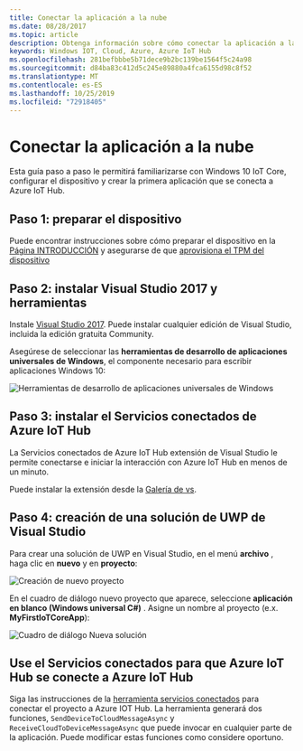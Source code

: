 ```yaml
---
title: Conectar la aplicación a la nube
ms.date: 08/28/2017
ms.topic: article
description: Obtenga información sobre cómo conectar la aplicación a la nube.
keywords: Windows IOT, Cloud, Azure, Azure IoT Hub
ms.openlocfilehash: 281befbbbe5b71dece9b2bc139be1564f5c24a98
ms.sourcegitcommit: d84ba83c412d5c245e89880a4fca6155d98c8f52
ms.translationtype: MT
ms.contentlocale: es-ES
ms.lasthandoff: 10/25/2019
ms.locfileid: "72918405"
---
```

# <a name="connect-your-app-to-the-cloud"></a>Conectar la aplicación a la nube

Esta guía paso a paso le permitirá familiarizarse con Windows 10 IoT Core, configurar el dispositivo y crear la primera aplicación que se conecta a Azure IoT Hub.

## <a name="step-1-prepare-your-device"></a>Paso 1: preparar el dispositivo

Puede encontrar instrucciones sobre cómo preparar el dispositivo en la [Página INTRODUCCIÓN](https://developer.microsoft.com/en-us/windows/iot/getstarted) y asegurarse de que [aprovisiona el TPM del dispositivo](../connect-to-cloud/ConnectDeviceToCloud.md)

## <a name="step-2-install-visual-studio-2017-and-tools"></a>Paso 2: instalar Visual Studio 2017 y herramientas

Instale [Visual Studio 2017](https://go.microsoft.com/fwlink/?linkid=845271). Puede instalar cualquier edición de Visual Studio, incluida la edición gratuita Community.

Asegúrese de seleccionar las **herramientas de desarrollo de aplicaciones universales de Windows**, el componente necesario para escribir aplicaciones Windows 10:

![Herramientas de desarrollo de aplicaciones universales de Windows](../media/ConnectAppToCloud/install_tools_for_windows10.png)

## <a name="step-3-install-the-connected-services-for-azure-iot-hub"></a>Paso 3: instalar el Servicios conectados de Azure IoT Hub

La Servicios conectados de Azure IoT Hub extensión de Visual Studio le permite conectarse e iniciar la interacción con Azure IoT Hub en menos de un minuto.

Puede instalar la extensión desde la [Galería de vs](https://aka.ms/azure-iot-hub-vs-2017-cs-vs-gallery).

## <a name="step-4-create-a-visual-studio-uwp-solution"></a>Paso 4: creación de una solución de UWP de Visual Studio

Para crear una solución de UWP en Visual Studio, en el menú **archivo** , haga clic en **nuevo** y en **proyecto**:

![Creación de nuevo proyecto](../media/ConnectAppToCloud/new_project_menu.png)

En el cuadro de diálogo nuevo proyecto que aparece, seleccione **aplicación en blanco (Windows universal C#)** . Asigne un nombre al proyecto (e.x. **MyFirstIoTCoreApp**):

![Cuadro de diálogo Nueva solución](../media/ConnectAppToCloud/new_solution.png)

## <a name="use-the-connected-services-for-azure-iot-hub-to-connect-to-azure-iot-hub"></a>Use el Servicios conectados para que Azure IoT Hub se conecte a Azure IoT Hub

Siga las instrucciones de la [herramienta servicios conectados](https://aka.ms/azure-iot-hub-vs-2017-cs-vs-gallery) para conectar el proyecto a Azure IOT Hub. La herramienta generará dos funciones, `SendDeviceToCloudMessageAsync` y `ReceiveCloudToDeviceMessageAsync` que puede invocar en cualquier parte de la aplicación. Puede modificar estas funciones como considere oportuno.  

